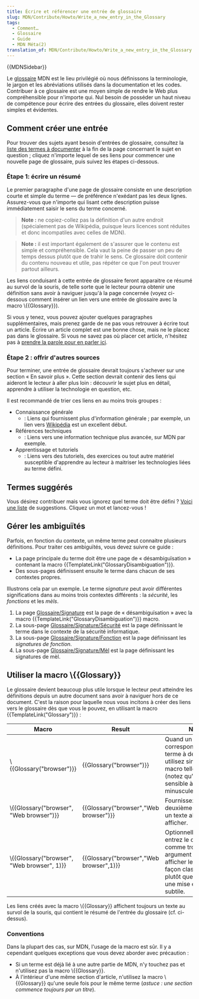 ```yaml
---
title: Écrire et référencer une entrée de glossaire
slug: MDN/Contribute/Howto/Write_a_new_entry_in_the_Glossary
tags:
  - Comment…
  - Glossaire
  - Guide
  - MDN Méta(2)
translation_of: MDN/Contribute/Howto/Write_a_new_entry_in_the_Glossary
---
```

{{MDNSidebar}}

Le [glossaire](/fr/docs/Glossary) MDN est le lieu privilégié où nous définissons la terminologie, le jargon et les abréviations utilisés dans la documentation et les codes.  Contribuer à ce glossaire est une moyen simple de rendre le Web plus compréhensible pour n'importe qui. Nul besoin de posséder un haut niveau de compétence pour écrire des entrées du glossaire,  elles doivent rester simples et évidentes.

## Comment créer une entrée

Pour trouver des sujets ayant besoin d'entrées de glossaire, consultez la [liste des termes à documenter](/fr/docs/Glossary#Contribute_to_the_glossary) à la fin de la page concernant le sujet en question ; cliquez n'importe lequel de ses liens pour commencer une nouvelle page de glossaire, puis suivez les étapes ci-dessous.

### Étape 1: écrire un résumé

Le premier paragraphe d'une page de glossaire consiste en une description courte et simple du terme — de préférence n'exédant pas les deux lignes. Assurez-vous que n'importe qui lisant cette description puisse immédiatement saisir le sens du terme concerné.

> **Note :** ne copiez-collez pas la définition d'un autre endroit (spécialement pas de Wikipédia, puisque leurs licences sont réduites et donc incompatiles avec celles de MDN).

> **Note :** il est important également de s'assurer que le contenu est simple et compréhensible. Cela vaut la peine de passer un peu de temps dessus plutôt que de trahir le sens. Ce glossaire doit contenir du contenu nouveau et utile, pas répéter ce que l'on peut trouver partout ailleurs.

Les liens conduisant à cette entrée de glossaire feront apparaitre ce résumé au survol de la souris, de telle sorte que le lecteur pourra obtenir une définition sans avoir à naviguer jusqu'à la page concernée (voyez ci-dessous comment insérer un lien vers une entrée de glossaire avec la macro \\{{Glossary}}).

Si vous y tenez, vous pouvez ajouter quelques paragraphes supplémentaires, mais prenez garde de ne pas vous retrouver à écrire tout un article. Écrire un article complet est une bonne chose, mais ne le placez pas dans le glossaire. Si vous ne savez pas où placer cet article, n'hésitez pas à [prendre la parole pour en parler ici](/fr/docs/MDN/Community#Join_our_mailing_lists).

### Étape 2 : offrir d'autres sources

Pour terminer, une entrée de glossaire devrait toujours s'achever sur une section « En savoir plus ». Cette section devrait contenir des liens qui aideront le lecteur à aller plus loin : découvrir le sujet plus en détail, apprendre à utiliser la technologie en question, etc.

Il est recommandé de trier ces liens en au moins trois groupes :

- Connaissance générale
  - : Liens qui fournissent plus d'information générale ; par exemple, un lien vers [Wikipédia](http://fr.wikipedia.org/) est un excellent début.
- Références techniques
  - : Liens vers une information technique plus avancée, sur MDN par exemple.
- Apprentissage et tutoriels
  - : Liens vers des tutoriels, des exercices ou tout autre matériel susceptible d'apprendre au lecteur à maitriser les technologies liées au terme défini.

## Termes suggérés

Vous désirez contribuer mais vous ignorez quel terme doit être défini ? [Voici une liste](https://developer.mozilla.org/fr/docs/Glossary#Contribute_to_the_glossary) de suggestions. Cliquez un mot et lancez-vous !

## Gérer les ambiguïtés

Parfois, en fonction du contexte, un même terme peut connaitre plusieurs définitions. Pour traiter ces ambiguïtés, vous devez suivre ce guide :

- La page principale du terme doit être une page de « désambiguïsation » contenant la macro {{TemplateLink("GlossaryDisambiguation")}}.
- Des sous-pages définissent ensuite le terme dans chacun de ses contextes propres.

Illustrons cela par un exemple. Le terme _signature_ peut avoir différentes significations dans au moins trois contextes différents : la _sécurité_, les _fonctions_ et les _mèls_.

1.  La page [Glossaire/Signature](/fr/docs/Glossary/Signature) est la page de « désambiguïsation » avec la macro {{TemplateLink("GlossaryDisambiguation")}} macro.
2.  La sous-page [Glossaire/Signature/Sécurité](/fr/docs/Glossary/Signature/Security) est la page définissant le terme dans le contexte de la sécurité informatique.
3.  La sous-page [Glossaire/Signature/Fonction](/fr/docs/Glossary/Signature/Function) est la page définissant les _signatures de fonction_.
4.  La sous-page [Glossaire/Signature/Mèl](/en-US/docs/Glossary/Signature/Email) est la page définissant les signatures de mèl.

## Utiliser la macro \\{{Glossary}}

Le glossaire devient beaucoup plus utile lorsque le lecteur peut atteindre les définitions depuis un autre document sans avoir à naviguer hors de ce document. C'est la raison pour laquelle nous vous incitons à créer des liens vers le glossaire dès que vous le pouvez, en utilisant la macro {{TemplateLink("Glossary")}} :

| Macro                                                      | Result                                               | Note                                                                                                                                                    |
| ---------------------------------------------------------- | ---------------------------------------------------- | ------------------------------------------------------------------------------------------------------------------------------------------------------- |
| \\{{Glossary("browser")}}                         | {{Glossary("browser")}}                     | Quand un terme correspond à un terme à définir, utilisez simplement la macro telle quelle (notez qu'elle est sensible à la casse — minuscule/majuscule) |
| \\{{Glossary("browser", "Web browser")}}     | {{Glossary("browser","Web browser")}}     | Fournissez en deuxième argument un texte alternatif à afficher.                                                                                         |
| \\{{Glossary("browser", "Web browser", 1)}} | {{Glossary("browser","Web browser",1)}} | Optionnellement, entrez le chiffre `1` comme troisième argument pour afficher le lien de façon classique plutôt que comme une mise en exergue subtile.  |

Les liens créés avec la macro \\{{Glossary}} affichent toujours un texte au survol de la souris, qui contient le résumé de l'entrée du glossaire (cf. ci-dessus).

### Conventions

Dans la plupart des cas, sur MDN, l'usage de la macro est sûr. Il y a cependant quelques exceptions que vous devez aborder avec précaution :

- Si un terme est déjà lié à une autre partie de MDN, n'y touchez pas et n'utilisez pas la macro \\{{Glossary}}.
- À l'intérieur d'une même section d'article, n'utilisez la macro \\{{Glossary}} qu'une seule fois pour le même terme (_astuce : une section commence toujours par un titre_).
